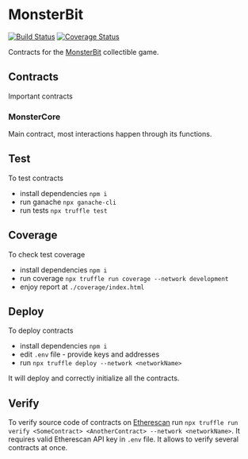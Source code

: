 # MonsterBit
[![Build Status](https://travis-ci.org/eMarchenko/Game-Contracts.svg?branch=master)](https://travis-ci.org/eMarchenko/Game-Contracts)
[![Coverage Status](https://coveralls.io/repos/github/eMarchenko/Game-Contracts/badge.svg?branch=master)](https://coveralls.io/github/eMarchenko/Game-Contracts?branch=master)

Contracts for the [MonsterBit](https://monsterbit.org/) collectible game.

## Contracts
Important contracts

### MonsterCore
Main contract, most interactions happen through its functions.

## Test
To test contracts
* install dependencies `npm i`
* run ganache `npx ganache-cli`
* run tests `npx truffle test` 

## Coverage
To check test coverage 
* install dependencies `npm i`
* run coverage `npx truffle run coverage --network development`
* enjoy report at `./coverage/index.html`

## Deploy
To deploy contracts 
* install dependencies `npm i`
* edit `.env` file - provide keys and addresses
* run `npx truffle deploy --network <networkName>`

It will deploy and correctly initialize all the contracts.

## Verify 
To verify source code of contracts on [Etherescan](https://etherscan.io/) run `npx truffle run verify <SomeContract> <AnotherContract> --network <networkName>`. 
It requires valid Etherescan API key in `.env` file. 
It allows to verify several contracts at once.
